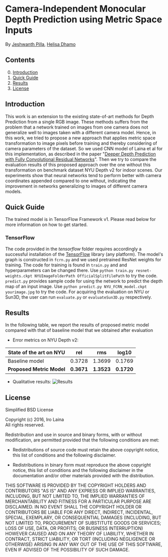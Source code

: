 # Camera-Independent Monocular Depth Prediction using Metric Space Inputs

By [Jeshwanth Pilla](https://www.linkedin.com/in/jeshwanth-p/), [Helisa Dhamo](http://campar.in.tum.de/Main/HelisaDhamo)

## Contents
0. [Introduction](#introduction)
0. [Quick Guide](#quick-guide)
0. [Results](#results)
0. [License](#license)


## Introduction

This work is an extension to the existing state-of-art methods for Depth Prediction from a single RGB image. These methods suffers from the problem that a network trained on images from one camera does not generalize well to images taken with a different camera model. Hence, in this work, we tried to propose a new approach that applies metric space transformation to image pixels before training and thereby considering of camera parameters of the dataset. So we used CNN model of Laina et al for this implementation, as described in the paper "[Deeper Depth Prediction with Fully Convolutional Residual Networks](https://arxiv.org/abs/1606.00373)". Then we try to compare the evaluation results of this proposed approach over the one without this transformation on benchmark dataset NYU Depth v2 for indoor scenes. Our experiments show that neural networks tend to perform better with camera coordinates appended compared to one without, indicating the improvement in networks generalizing to images of different camera models. 

## Quick Guide

The trained model is in TensorFlow Framework v1. Please read below for more information on how to get started.

### TensorFlow
The code provided in the *tensorflow* folder requires accordingly a successful installation of the [TensorFlow](https://www.tensorflow.org/) library (any platform). 
The model's graph is constructed in ```fcrn.py``` and we used pretrained ResNet weights for training.
The code for training is found in ```train.py``` and and hyperparameters can be changed there. Use ```python train.py resnet-weights.ckpt NYUImageFolderPath OfficialSplitFilePath``` to try the code.
```predict.py``` provides sample code for using the network to predict the depth map of an input image. Use ```python predict.py NYU_FCRN_model.ckpt yourimage.jpg``` to try the code. 
For acquiring the evaluation on NYU or Sun3D, the user can run  `evaluate.py` or `evaluateSun3D.py` respectively.


## Results

In the following table, we report the results of proposed metric model compared with that of baseline model that we obtained after evaluation
- Error metrics on NYU Depth v2:

| State of the art on NYU     |  rel  |  rms  | log10 |
|-----------------------------|:-----:|:-----:|:-----:|
| Baseline model		| 0.3728 | 1.3699 | 0.1769 |  
| **Proposed Metric Model**	| **0.3671** | **1.3523** | **0.1720** |

- Qualitative results:
![Results](https://github.com/JeshDev/FCRN-DepthPrediction/blob/master/results.png)

## License

Simplified BSD License

Copyright (c) 2016, Iro Laina  
All rights reserved.

Redistribution and use in source and binary forms, with or without
modification, are permitted provided that the following conditions are met:

* Redistributions of source code must retain the above copyright notice, this
  list of conditions and the following disclaimer.

* Redistributions in binary form must reproduce the above copyright notice,
  this list of conditions and the following disclaimer in the documentation
  and/or other materials provided with the distribution.

THIS SOFTWARE IS PROVIDED BY THE COPYRIGHT HOLDERS AND CONTRIBUTORS "AS IS"
AND ANY EXPRESS OR IMPLIED WARRANTIES, INCLUDING, BUT NOT LIMITED TO, THE
IMPLIED WARRANTIES OF MERCHANTABILITY AND FITNESS FOR A PARTICULAR PURPOSE ARE
DISCLAIMED. IN NO EVENT SHALL THE COPYRIGHT HOLDER OR CONTRIBUTORS BE LIABLE
FOR ANY DIRECT, INDIRECT, INCIDENTAL, SPECIAL, EXEMPLARY, OR CONSEQUENTIAL
DAMAGES (INCLUDING, BUT NOT LIMITED TO, PROCUREMENT OF SUBSTITUTE GOODS OR
SERVICES; LOSS OF USE, DATA, OR PROFITS; OR BUSINESS INTERRUPTION) HOWEVER
CAUSED AND ON ANY THEORY OF LIABILITY, WHETHER IN CONTRACT, STRICT LIABILITY,
OR TORT (INCLUDING NEGLIGENCE OR OTHERWISE) ARISING IN ANY WAY OUT OF THE USE
OF THIS SOFTWARE, EVEN IF ADVISED OF THE POSSIBILITY OF SUCH DAMAGE.
